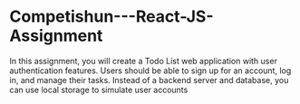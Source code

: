 # Competishun---React-JS-Assignment
In this assignment, you will create a Todo List web application with user authentication features. Users should be able to sign up for an account, log in, and manage their tasks. Instead of a backend server and database, you can use local storage to simulate user accounts
